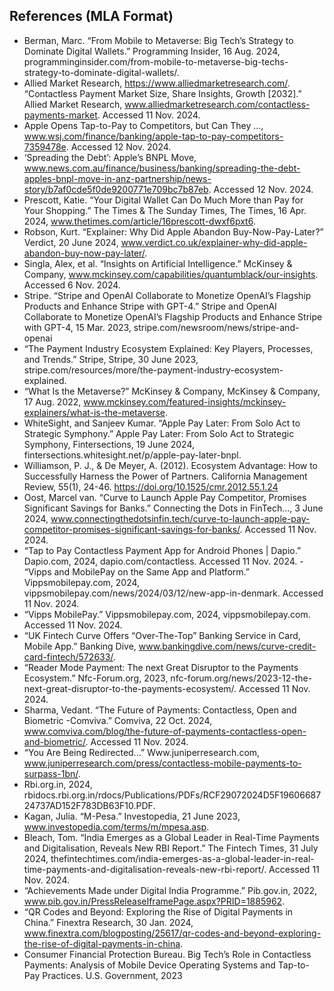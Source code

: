 
## **References (MLA Format)**  
- Berman, Marc. “From Mobile to Metaverse: Big Tech’s Strategy to Dominate Digital Wallets.” Programming Insider, 16 Aug. 2024, programminginsider.com/from-mobile-to-metaverse-big-techs-strategy-to-dominate-digital-wallets/. 
- Allied Market Research, https://www.alliedmarketresearch.com/. “Contactless Payment Market Size, Share Insights, Growth [2032].” Allied Market Research, www.alliedmarketresearch.com/contactless-payments-market. Accessed 11 Nov. 2024. 
- Apple Opens Tap-to-Pay to Competitors, but Can They ..., www.wsj.com/finance/banking/apple-tap-to-pay-competitors-7359478e. Accessed 12 Nov. 2024. 
- ‘Spreading the Debt’: Apple’s BNPL Move, www.news.com.au/finance/business/banking/spreading-the-debt-apples-bnpl-move-in-anz-partnership/news-story/b7af0cde5f0de9200771e709bc7b87eb. Accessed 12 Nov. 2024. 
- Prescott, Katie. “Your Digital Wallet Can Do Much More than Pay for Your Shopping.” The Times & The Sunday Times, The Times, 16 Apr. 2024, www.thetimes.com/article/16prescott-dwxf6pxt6. 
- Robson, Kurt. “Explainer: Why Did Apple Abandon Buy-Now-Pay-Later?” Verdict, 20 June 2024, www.verdict.co.uk/explainer-why-did-apple-abandon-buy-now-pay-later/. 
- Singla, Alex, et al. “Insights on Artificial Intelligence.” McKinsey & Company, www.mckinsey.com/capabilities/quantumblack/our-insights. Accessed 6 Nov. 2024. 
- Stripe. “Stripe and OpenAI Collaborate to Monetize OpenAI’s Flagship Products and Enhance Stripe with GPT-4.” Stripe and OpenAI Collaborate to Monetize OpenAI’s Flagship Products and Enhance Stripe with GPT-4, 15 Mar. 2023, stripe.com/newsroom/news/stripe-and-openai 
- “The Payment Industry Ecosystem Explained: Key Players, Processes, and Trends.” Stripe, Stripe, 30 June 2023, stripe.com/resources/more/the-payment-industry-ecosystem-explained. 
- “What Is the Metaverse?” McKinsey & Company, McKinsey & Company, 17 Aug. 2022, www.mckinsey.com/featured-insights/mckinsey-explainers/what-is-the-metaverse. 
- WhiteSight, and Sanjeev Kumar. “Apple Pay Later: From Solo Act to Strategic Symphony.” Apple Pay Later: From Solo Act to Strategic Symphony, Fintersections, 19 June 2024, fintersections.whitesight.net/p/apple-pay-later-bnpl. 
- Williamson, P. J., & De Meyer, A. (2012). Ecosystem Advantage: How to Successfully Harness the Power of Partners. California Management Review, 55(1), 24-46. https://doi.org/10.1525/cmr.2012.55.1.24
- Oost, Marcel van. “Curve to Launch Apple Pay Competitor, Promises Significant Savings for Banks.” Connecting the Dots in FinTech..., 3 June 2024, www.connectingthedotsinfin.tech/curve-to-launch-apple-pay-competitor-promises-significant-savings-for-banks/. Accessed 11 Nov. 2024.
- ‌“Tap to Pay Contactless Payment App for Android Phones | Dapio.” Dapio.com, 2024, dapio.com/contactless. Accessed 11 Nov. 2024.
‌- “Vipps and MobilePay on the Same App and Platform.” Vippsmobilepay.com, 2024, vippsmobilepay.com/news/2024/03/12/new-app-in-denmark. Accessed 11 Nov. 2024.
‌
- “Vipps MobilePay.” Vippsmobilepay.com, 2024, vippsmobilepay.com. Accessed 11 Nov. 2024.
- “UK Fintech Curve Offers “Over-The-Top” Banking Service in Card, Mobile App.” Banking Dive, www.bankingdive.com/news/curve-credit-card-fintech/572633/.
- “Reader Mode Payment: The next Great Disruptor to the Payments Ecosystem.” Nfc-Forum.org, 2023, nfc-forum.org/news/2023-12-the-next-great-disruptor-to-the-payments-ecosystem/. Accessed 11 Nov. 2024.
- Sharma, Vedant. “The Future of Payments: Contactless, Open and Biometric -Comviva.” Comviva, 22 Oct. 2024, www.comviva.com/blog/the-future-of-payments-contactless-open-and-biometric/. Accessed 11 Nov. 2024.
- “You Are Being Redirected...” Www.juniperresearch.com, www.juniperresearch.com/press/contactless-mobile-payments-to-surpass-1bn/.
- Rbi.org.in, 2024, rbidocs.rbi.org.in/rdocs/Publications/PDFs/RCF29072024D5F1960668724737AD152F783DB63F10.PDF.
- Kagan, Julia. “M-Pesa.” Investopedia, 21 June 2023, www.investopedia.com/terms/m/mpesa.asp.
- Bleach, Tom. “India Emerges as a Global Leader in Real-Time Payments and Digitalisation, Reveals New RBI Report.” The Fintech Times, 31 July 2024, thefintechtimes.com/india-emerges-as-a-global-leader-in-real-time-payments-and-digitalisation-reveals-new-rbi-report/. Accessed 11 Nov. 2024.
- “Achievements Made under Digital India Programme.” Pib.gov.in, 2022, www.pib.gov.in/PressReleaseIframePage.aspx?PRID=1885962.
- “QR Codes and Beyond: Exploring the Rise of Digital Payments in China.” Finextra Research, 30 Jan. 2024, www.finextra.com/blogposting/25617/qr-codes-and-beyond-exploring-the-rise-of-digital-payments-in-china.
- Consumer Financial Protection Bureau. Big Tech’s Role in Contactless Payments: Analysis of Mobile Device Operating Systems and Tap-to-Pay Practices. U.S. Government, 2023
